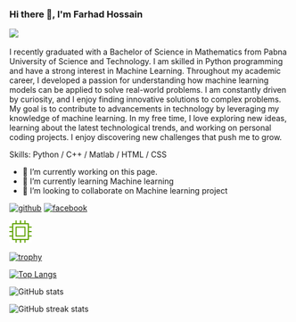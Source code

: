 ### Hi there 👋, I'm Farhad Hossain
![](https://scontent.fdac90-1.fna.fbcdn.net/v/t39.30808-6/461391850_3953193754936271_1646635237549646573_n.jpg?_nc_cat=101&ccb=1-7&_nc_sid=6ee11a&_nc_ohc=U6H4uFc8TZ8Q7kNvgEKc-gV&_nc_ht=scontent.fdac90-1.fna&_nc_gid=A6Xkbw6K6OU234XfW08KRKS&oh=00_AYCiRHbgXq6Q8pCDcwQUFEQabzER2oDlA1hmg3ITg5js1A&oe=670F39A8)

I recently graduated with a Bachelor of Science in Mathematics from Pabna University of Science and Technology. I am skilled in Python programming and have a strong interest in Machine Learning. Throughout my academic career, I developed a passion for understanding how machine learning models can be applied to solve real-world problems. I am constantly driven by curiosity, and I enjoy finding innovative solutions to complex problems. My goal is to contribute to advancements in technology by leveraging my knowledge of machine learning. In my free time, I love exploring new ideas, learning about the latest technological trends, and working on personal coding projects. I enjoy discovering new challenges that push me to grow.

Skills: Python / C++ / Matlab / HTML / CSS

- 🔭 I’m currently working on this page. 
- 🌱 I’m currently learning Machine learning 
- 👯 I’m looking to collaborate on Machine learning project 


[<img src='https://cdn.jsdelivr.net/npm/simple-icons@3.0.1/icons/github.svg' alt='github' height='40'>](https://github.com/FARHAD-Math)  [<img src='https://cdn.jsdelivr.net/npm/simple-icons@3.0.1/icons/facebook.svg' alt='facebook' height='40'>](https://www.facebook.com/https://www.facebook.com/fh087466?mibextid=ZbWKwL)  

<a href='https://docs.github.com/en/developers'><img src='https://raw.githubusercontent.com/acervenky/animated-github-badges/master/assets/devbadge.gif' width='40' height='40'></a> 

[![trophy](https://github-profile-trophy.vercel.app/?username=FARHAD-Math)](https://github.com/ryo-ma/github-profile-trophy)

[![Top Langs](https://github-readme-stats.vercel.app/api/top-langs/?username=FARHAD-Math)](https://github.com/anuraghazra/github-readme-stats)

![GitHub stats](https://github-readme-stats.vercel.app/api?username=FARHAD-Math&show_icons=true)  

![GitHub streak stats](https://streak-stats.demolab.com/?user=FARHAD-Math)  

